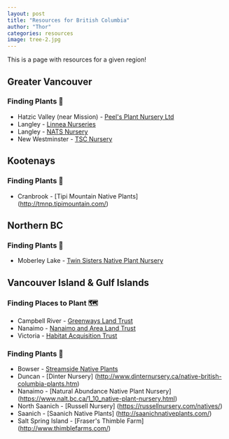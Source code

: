```yaml
---
layout: post
title: "Resources for British Columbia"
author: "Thor"
categories: resources
image: tree-2.jpg
---
```


This is a page with resources for a given region!

## Greater Vancouver
### Finding Plants 🌱
* Hatzic Valley (near Mission) - [Peel's Plant Nursery Ltd](https://peelsnurseries.com/)
* Langley - [Linnea Nurseries](https://linnaeanurseries.com/)
* Langley - [NATS Nursery](https://natsnursery.com/products/)
* New Westminster - [TSC Nursery](http://tscnursery.com/index.html)

## Kootenays
### Finding Plants 🌱
* Cranbrook  - [Tipi Mountain Native Plants] (http://tmnp.tipimountain.com/)

## Northern BC
### Finding Plants 🌱
* Moberley Lake - [Twin Sisters Native Plant Nursery](https://www.twinsistersnursery.com/)

## Vancouver Island & Gulf Islands
### Finding Places to Plant 🗺️
* Campbell River - [Greenways Land Trust](https://www.greenwaystrust.ca/)
* Nanaimo - [Nanaimo and Area Land Trust](https://www.nalt.bc.ca/)
* Victoria - [Habitat Acquisition Trust](http://hat.bc.ca/)

### Finding Plants 🌱
* Bowser - [Streamside Native Plants](http://www.streamsidenativeplants.com/)
* Duncan - [Dinter Nursery] (http://www.dinternursery.ca/native-british-columbia-plants.htm)
* Nanaimo - [Natural Abundance Native Plant Nursery] (https://www.nalt.bc.ca/1_10_native-plant-nursery.html)
* North Saanich - [Russell Nursery] (https://russellnursery.com/natives/)
* Saanich - [Saanich Native Plants] (http://saanichnativeplants.com/)
* Salt Spring Island - [Fraser's Thimble Farm] (http://www.thimblefarms.com/)


